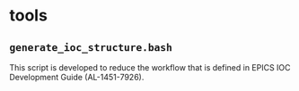 # tools

## `generate_ioc_structure.bash`

This script is developed to reduce the workflow that is defined in EPICS IOC Development Guide (AL-1451-7926).


